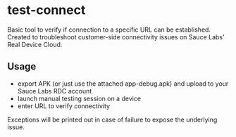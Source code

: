 # test-connect

Basic tool to verify if connection to a specific URL can be established.
Created to troubleshoot customer-side connectivity issues on Sauce Labs' Real Device Cloud.

## Usage

* export APK (or just use the attached app-debug.apk) and upload to your Sauce Labs RDC account
* launch manual testing session on a device
* enter URL to verify connectivity

Exceptions will be printed out in case of failure to expose the underlying issue.
